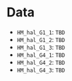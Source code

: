 # Data

 - `HM_hal_G1_1`: `TBD`
 - `HM_hal_G1_2`: `TBD`
 - `HM_hal_G1_3`: `TBD`
 - `HM_hal_G4_1`: `TBD`
 - `HM_hal_G4_2`: `TBD`
 - `HM_hal_G4_3`: `TBD`
